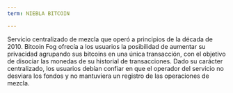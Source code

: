```yaml
---
term: NIEBLA BITCOIN

---
```

Servicio centralizado de mezcla que operó a principios de la década de 2010. Bitcoin Fog ofrecía a los usuarios la posibilidad de aumentar su privacidad agrupando sus bitcoins en una única transacción, con el objetivo de disociar las monedas de su historial de transacciones. Dado su carácter centralizado, los usuarios debían confiar en que el operador del servicio no desviara los fondos y no mantuviera un registro de las operaciones de mezcla.